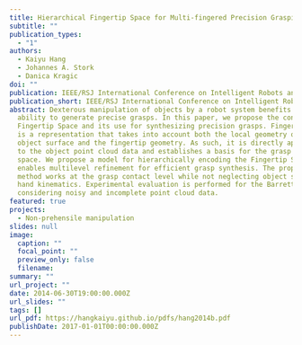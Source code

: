 ```yaml
---
title: Hierarchical Fingertip Space for Multi-fingered Precision Grasping
subtitle: ""
publication_types:
  - "1"
authors:
  - Kaiyu Hang
  - Johannes A. Stork
  - Danica Kragic
doi: ""
publication: IEEE/RSJ International Conference on Intelligent Robots and Systems (IROS)
publication_short: IEEE/RSJ International Conference on Intelligent Robots and Systems (IROS)
abstract: Dexterous manipulation of objects by a robot system benefits from the
  ability to generate precise grasps. In this paper, we propose the concept of
  Fingertip Space and its use for synthesizing precision grasps. Fingertip Space
  is a representation that takes into account both the local geometry of the
  object surface and the fingertip geometry. As such, it is directly applicable
  to the object point cloud data and establishes a basis for the grasp search
  space. We propose a model for hierarchically encoding the Fingertip Space that
  enables multilevel refinement for efficient grasp synthesis. The proposed
  method works at the grasp contact level while not neglecting object shape or
  hand kinematics. Experimental evaluation is performed for the Barrett hand,
  considering noisy and incomplete point cloud data.
featured: true
projects:
  - Non-prehensile manipulation
slides: null
image:
  caption: ""
  focal_point: ""
  preview_only: false
  filename: 
summary: ""
url_project: ""
date: 2014-06-30T19:00:00.000Z
url_slides: ""
tags: []
url_pdf: https://hangkaiyu.github.io/pdfs/hang2014b.pdf
publishDate: 2017-01-01T00:00:00.000Z
---
```




